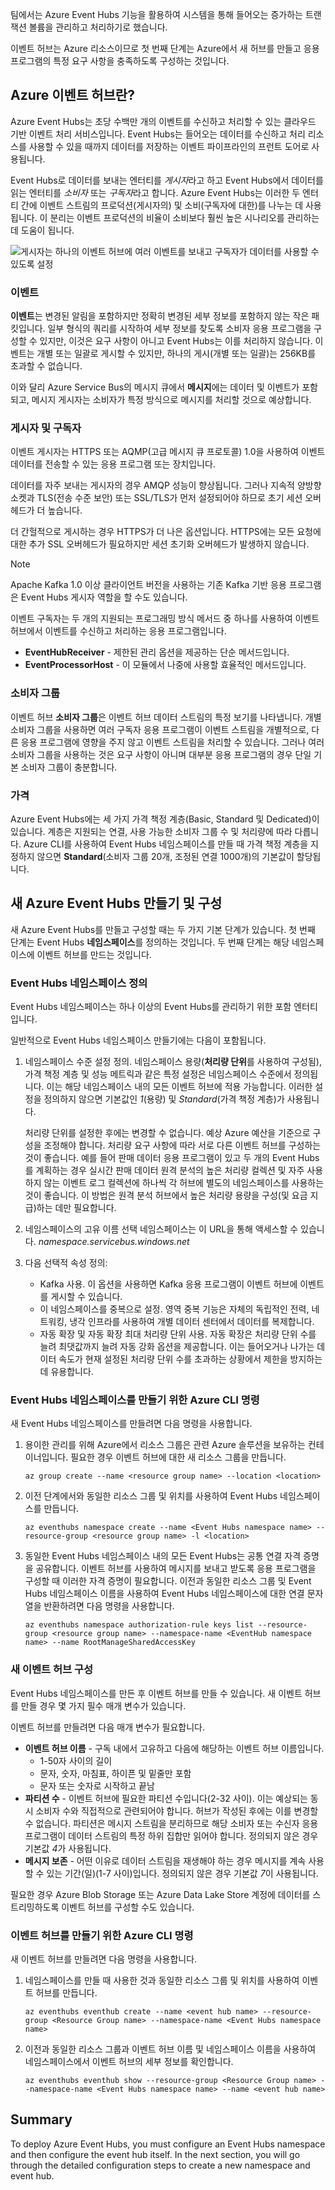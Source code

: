 팀에서는 Azure Event Hubs 기능을 활용하여 시스템을 통해 들어오는 증가하는 트랜잭션 볼륨을 관리하고 처리하기로 했습니다.

이벤트 허브는 Azure 리소스이므로 첫 번째 단계는 Azure에서 새 허브를 만들고 응용 프로그램의 특정 요구 사항을 충족하도록 구성하는 것입니다.

## <a name="what-is-an-azure-event-hub"></a>Azure 이벤트 허브란?

Azure Event Hubs는 초당 수백만 개의 이벤트를 수신하고 처리할 수 있는 클라우드 기반 이벤트 처리 서비스입니다. Event Hubs는 들어오는 데이터를 수신하고 처리 리소스를 사용할 수 있을 때까지 데이터를 저장하는 이벤트 파이프라인의 프런트 도어로 사용됩니다.

Event Hubs로 데이터를 보내는 엔터티를 *게시자*라고 하고 Event Hubs에서 데이터를 읽는 엔터티를 *소비자* 또는 *구독자*라고 합니다. Azure Event Hubs는 이러한 두 엔터티 간에 이벤트 스트림의 프로덕션(게시자의) 및 소비(구독자에 대한)를 나누는 데 사용됩니다. 이 분리는 이벤트 프로덕션의 비율이 소비보다 훨씬 높은 시나리오를 관리하는 데 도움이 됩니다.

![게시자는 하나의 이벤트 허브에 여러 이벤트를 보내고 구독자가 데이터를 사용할 수 있도록 설정](../media-draft/2-event-hub-overview.png "이벤트 허브 개요")

### <a name="events"></a>이벤트

**이벤트**는 변경된 알림을 포함하지만 정확히 변경된 세부 정보를 포함하지 않는 작은 패킷입니다. 일부 형식의 쿼리를 시작하여 세부 정보를 찾도록 소비자 응용 프로그램을 구성할 수 있지만, 이것은 요구 사항이 아니고 Event Hubs는 이를 처리하지 않습니다. 이벤트는 개별 또는 일괄로 게시할 수 있지만, 하나의 게시(개별 또는 일괄)는 256KB를 초과할 수 없습니다.

이와 달리 Azure Service Bus의 메시지 큐에서 **메시지**에는 데이터 및 이벤트가 포함되고, 메시지 게시자는 소비자가 특정 방식으로 메시지를 처리할 것으로 예상합니다.

### <a name="publishers-and-subscribers"></a>게시자 및 구독자

이벤트 게시자는 HTTPS 또는 AQMP(고급 메시지 큐 프로토콜) 1.0을 사용하여 이벤트 데이터를 전송할 수 있는 응용 프로그램 또는 장치입니다. 

데이터를 자주 보내는 게시자의 경우 AMQP 성능이 향상됩니다. 그러나 지속적 양방향 소켓과 TLS(전송 수준 보안) 또는 SSL/TLS가 먼저 설정되어야 하므로 초기 세션 오버헤드가 더 높습니다. 

더 간헐적으로 게시하는 경우 HTTPS가 더 나은 옵션입니다. HTTPS에는 모든 요청에 대한 추가 SSL 오버헤드가 필요하지만 세션 초기화 오버헤드가 발생하지 않습니다.

> [!NOTE] 
> Apache Kafka 1.0 이상 클라이언트 버전을 사용하는 기존 Kafka 기반 응용 프로그램은 Event Hubs 게시자 역할을 할 수도 있습니다.

이벤트 구독자는 두 개의 지원되는 프로그래밍 방식 메서드 중 하나를 사용하여 이벤트 허브에서 이벤트를 수신하고 처리하는 응용 프로그램입니다.

- **EventHubReceiver** - 제한된 관리 옵션을 제공하는 단순 메서드입니다.
- **EventProcessorHost** - 이 모듈에서 나중에 사용할 효율적인 메서드입니다.

### <a name="consumer-groups"></a>소비자 그룹

이벤트 허브 **소비자 그룹**은 이벤트 허브 데이터 스트림의 특정 보기를 나타냅니다. 개별 소비자 그룹을 사용하면 여러 구독자 응용 프로그램이 이벤트 스트림을 개별적으로, 다른 응용 프로그램에 영향을 주지 않고 이벤트 스트림을 처리할 수 있습니다. 그러나 여러 소비자 그룹을 사용하는 것은 요구 사항이 아니며 대부분 응용 프로그램의 경우 단일 기본 소비자 그룹이 충분합니다.

### <a name="pricing"></a>가격

Azure Event Hubs에는 세 가지 가격 책정 계층(Basic, Standard 및 Dedicated)이 있습니다. 계층은 지원되는 연결, 사용 가능한 소비자 그룹 수 및 처리량에 따라 다릅니다. Azure CLI를 사용하여 Event Hubs 네임스페이스를 만들 때 가격 책정 계층을 지정하지 않으면 **Standard**(소비자 그룹 20개, 조정된 연결 1000개)의 기본값이 할당됩니다.

## <a name="creating-and-configuring-a-new-azure-event-hubs"></a>새 Azure Event Hubs 만들기 및 구성

새 Azure Event Hubs를 만들고 구성할 때는 두 가지 기본 단계가 있습니다. 첫 번째 단계는 Event Hubs **네임스페이스**를 정의하는 것입니다. 두 번째 단계는 해당 네임스페이스에 이벤트 허브를 만드는 것입니다.

### <a name="defining-an-event-hubs-namespace"></a>Event Hubs 네임스페이스 정의

Event Hubs 네임스페이스는 하나 이상의 Event Hubs를 관리하기 위한 포함 엔터티입니다. 

일반적으로 Event Hubs 네임스페이스 만들기에는 다음이 포함됩니다.

1. 네임스페이스 수준 설정 정의. 네임스페이스 용량(**처리량 단위**를 사용하여 구성됨), 가격 책정 계층 및 성능 메트릭과 같은 특정 설정은 네임스페이스 수준에서 정의됩니다. 이는 해당 네임스페이스 내의 모든 이벤트 허브에 적용 가능합니다. 이러한 설정을 정의하지 않으면 기본값인 *1*(용량) 및 *Standard*(가격 책정 계층)가 사용됩니다.

    처리량 단위를 설정한 후에는 변경할 수 없습니다. 예상 Azure 예산을 기준으로 구성을 조정해야 합니다. 처리량 요구 사항에 따라 서로 다른 이벤트 허브를 구성하는 것이 좋습니다. 예를 들어 판매 데이터 응용 프로그램이 있고 두 개의 Event Hubs를 계획하는 경우 실시간 판매 데이터 원격 분석의 높은 처리량 컬렉션 및 자주 사용하지 않는 이벤트 로그 컬렉션에 하나씩 각 허브에 별도의 네임스페이스를 사용하는 것이 좋습니다. 이 방법은 원격 분석 허브에서 높은 처리량 용량을 구성(및 요금 지급)하는 데만 필요합니다.

1. 네임스페이스의 고유 이름 선택 네임스페이스는 이 URL을 통해 액세스할 수 있습니다. *_namespace_.servicebus.windows.net*

1. 다음 선택적 속성 정의:

    - Kafka 사용. 이 옵션을 사용하면 Kafka 응용 프로그램이 이벤트 허브에 이벤트를 게시할 수 있습니다.
    - 이 네임스페이스를 중복으로 설정. 영역 중복 기능은 자체의 독립적인 전력, 네트워킹, 냉각 인프라를 사용하여 개별 데이터 센터에서 데이터를 복제합니다.
    - 자동 확장 및 자동 확장 최대 처리량 단위 사용. 자동 확장은 처리량 단위 수를 늘려 최댓값까지 늘려 자동 강화 옵션을 제공합니다. 이는 들어오거나 나가는 데이터 속도가 현재 설정된 처리량 단위 수를 초과하는 상황에서 제한을 방지하는 데 유용합니다.

### <a name="azure-cli-commands-for-creating-an-event-hubs-namespace"></a>Event Hubs 네임스페이스를 만들기 위한 Azure CLI 명령

새 Event Hubs 네임스페이스를 만들려면 다음 명령을 사용합니다.

1. 용이한 관리를 위해 Azure에서 리소스 그룹은 관련 Azure 솔루션을 보유하는 컨테이너입니다. 필요한 경우 이벤트 허브에 대한 새 리소스 그룹을 만듭니다.

    ```azurecli
    az group create --name <resource group name> --location <location>
    ```

1. 이전 단계에서와 동일한 리소스 그룹 및 위치를 사용하여 Event Hubs 네임스페이스를 만듭니다.

    ```azurecli
    az eventhubs namespace create --name <Event Hubs namespace name> --resource-group <resource group name> -l <location>
    ```

1. 동일한 Event Hubs 네임스페이스 내의 모든 Event Hubs는 공통 연결 자격 증명을 공유합니다. 이벤트 허브를 사용하여 메시지를 보내고 받도록 응용 프로그램을 구성할 때 이러한 자격 증명이 필요합니다. 이전과 동일한 리소스 그룹 및 Event Hubs 네임스페이스 이름을 사용하여 Event Hubs 네임스페이스에 대한 연결 문자열을 반환하려면 다음 명령을 사용합니다.

    ```azurecli
    az eventhubs namespace authorization-rule keys list --resource-group <resource group name> --namespace-name <EventHub namespace name> --name RootManageSharedAccessKey
    ```

### <a name="configuring-a-new-event-hub"></a>새 이벤트 허브 구성

Event Hubs 네임스페이스를 만든 후 이벤트 허브를 만들 수 있습니다. 새 이벤트 허브를 만들 경우 몇 가지 필수 매개 변수가 있습니다.

이벤트 허브를 만들려면 다음 매개 변수가 필요합니다.

- **이벤트 허브 이름** - 구독 내에서 고유하고 다음에 해당하는 이벤트 허브 이름입니다.
  - 1-50자 사이의 길이
  - 문자, 숫자, 마침표, 하이픈 및 밑줄만 포함
  - 문자 또는 숫자로 시작하고 끝남
- **파티션 수** - 이벤트 허브에 필요한 파티션 수입니다(2-32 사이). 이는 예상되는 동시 소비자 수와 직접적으로 관련되어야 합니다. 허브가 작성된 후에는 이를 변경할 수 없습니다. 파티션은 메시지 스트림을 분리하므로 해당 소비자 또는 수신자 응용 프로그램이 데이터 스트림의 특정 하위 집합만 읽어야 합니다. 정의되지 않은 경우 기본값 *4*가 사용됩니다.
- **메시지 보존** - 어떤 이유로 데이터 스트림을 재생해야 하는 경우 메시지를 계속 사용할 수 있는 기간(일)(1-7 사이)입니다. 정의되지 않은 경우 기본값 *7*이 사용됩니다.

필요한 경우 Azure Blob Storage 또는 Azure Data Lake Store 계정에 데이터를 스트리밍하도록 이벤트 허브를 구성할 수도 있습니다.

### <a name="azure-cli-commands-for-creating-an-event-hub"></a>이벤트 허브를 만들기 위한 Azure CLI 명령

새 이벤트 허브를 만들려면 다음 명령을 사용합니다.

1. 네임스페이스를 만들 때 사용한 것과 동일한 리소스 그룹 및 위치를 사용하여 이벤트 허브를 만듭니다.

    ```azurecli
    az eventhubs eventhub create --name <event hub name> --resource-group <Resource Group name> --namespace-name <Event Hubs namespace name>
    ```

1. 이전과 동일한 리소스 그룹과 이벤트 허브 이름 및 네임스페이스 이름을 사용하여 네임스페이스에서 이벤트 허브의 세부 정보를 확인합니다.

    ```azurecli
    az eventhubs eventhub show --resource-group <Resource Group name> --namespace-name <Event Hubs namespace name> --name <event hub name>

## Summary

To deploy Azure Event Hubs, you must configure an Event Hubs namespace and then configure the event hub itself. In the next section, you will go through the detailed configuration steps to create a new namespace and event hub.